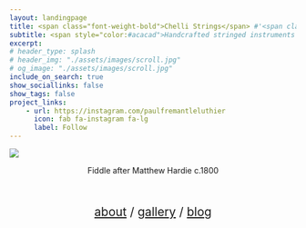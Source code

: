 ```yaml
---
layout: landingpage
title: <span class="font-weight-bold">Chelli Strings</span> #'<span class="chulapa">Chelli Strings</span>'
subtitle: <span style="color:#acacad">Handcrafted stringed instruments made in Sussex, UK</span>
excerpt: 
# header_type: splash
# header_img: "./assets/images/scroll.jpg"
# og_image: "./assets/images/scroll.jpg"
include_on_search: true
show_sociallinks: false
show_tags: false
project_links:
    - url: https://instagram.com/paulfremantleluthier
      icon: fab fa-instagram fa-lg
      label: Follow
---
```

<script src="/assets/public/masonry.pkgd.min.js"></script>
<script src="/assets/public/imagesloaded.pkgd.min.js"></script>


<!-- <img height="1000" style="margin-bottom: 5px;" src="gallery/fiddle/hero.png"/> -->
<div id="masonry">
    <div class="image-item">
        <img src="gallery/fiddle/oldhero.png"/>
        <p style="text-align:center;">Fiddle after Matthew Hardie c.1800</p>
    </div>
</div>

<br/>
<p style="text-align:center;font-size:150%" >
<a href="/about">about</a>  / <a href="/gallery">gallery</a> /  <a href="https://paulfremantleluthier.substack.com/archive">blog</a>
</p>

<script type="text/javascript">

  
    
    var elem = document.getElementById('masonry');
    var msnry = new Masonry( elem, {
        itemSelector: '.image-item',
        columnWidth: 2000
    });

    imagesLoaded(elem, () => msnry.layout());
    
</script>

